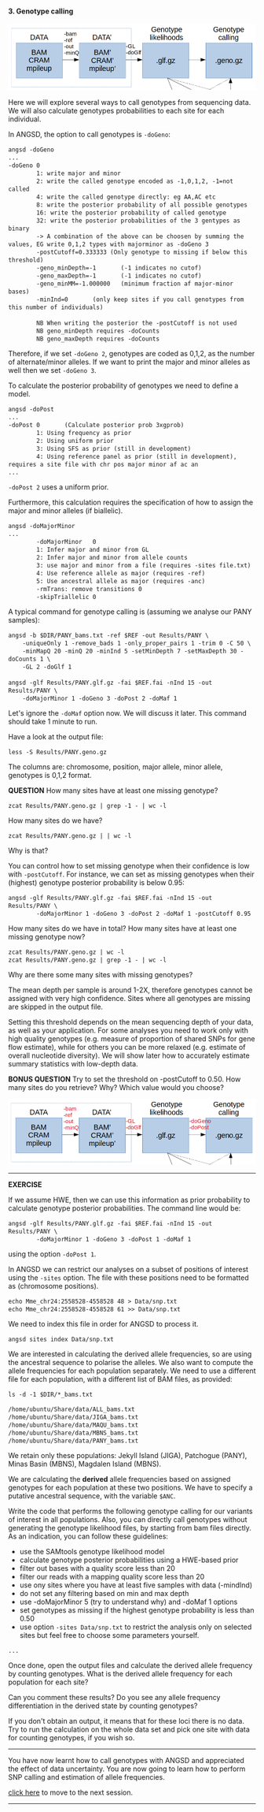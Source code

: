 
#### 3. Genotype calling

![stage2](../files/stage2.png)

Here we will explore several ways to call genotypes from sequencing data.
We will also calculate genotypes probabilities to each site for each individual.

In ANGSD, the option to call genotypes is `-doGeno`:
```
angsd -doGeno
...
-doGeno 0
        1: write major and minor
        2: write the called genotype encoded as -1,0,1,2, -1=not called
        4: write the called genotype directly: eg AA,AC etc
        8: write the posterior probability of all possible genotypes
        16: write the posterior probability of called genotype
        32: write the posterior probabilities of the 3 gentypes as binary
        -> A combination of the above can be choosen by summing the values, EG write 0,1,2 types with majorminor as -doGeno 3
        -postCutoff=0.333333 (Only genotype to missing if below this threshold)
        -geno_minDepth=-1       (-1 indicates no cutof)
        -geno_maxDepth=-1       (-1 indicates no cutof)
        -geno_minMM=-1.000000   (minimum fraction af major-minor bases)
        -minInd=0       (only keep sites if you call genotypes from this number of individuals)

        NB When writing the posterior the -postCutoff is not used
        NB geno_minDepth requires -doCounts
        NB geno_maxDepth requires -doCounts
```

Therefore, if we set `-doGeno 2`, genotypes are coded as 0,1,2, as the number of alternate/minor alleles.
If we want to print the major and minor alleles as well then we set `-doGeno 3`.

To calculate the posterior probability of genotypes we need to define a model.
```
angsd -doPost
...
-doPost 0       (Calculate posterior prob 3xgprob)
        1: Using frequency as prior
        2: Using uniform prior
        3: Using SFS as prior (still in development)
        4: Using reference panel as prior (still in development), requires a site file with chr pos major minor af ac an
...
```
`-doPost 2` uses a uniform prior.

Furthermore, this calculation requires the specification of how to assign the major and minor alleles (if biallelic).
```
angsd -doMajorMinor
...
        -doMajorMinor   0
        1: Infer major and minor from GL
        2: Infer major and minor from allele counts
        3: use major and minor from a file (requires -sites file.txt)
        4: Use reference allele as major (requires -ref)
        5: Use ancestral allele as major (requires -anc)
        -rmTrans: remove transitions 0
        -skipTriallelic 0
```

A typical command for genotype calling is (assuming we analyse our PANY samples):
```
angsd -b $DIR/PANY_bams.txt -ref $REF -out Results/PANY \
	-uniqueOnly 1 -remove_bads 1 -only_proper_pairs 1 -trim 0 -C 50 \
    -minMapQ 20 -minQ 20 -minInd 5 -setMinDepth 7 -setMaxDepth 30 -doCounts 1 \
	-GL 2 -doGlf 1

angsd -glf Results/PANY.glf.gz -fai $REF.fai -nInd 15 -out Results/PANY \
	-doMajorMinor 1 -doGeno 3 -doPost 2 -doMaf 1
```
Let's ignore the `-doMaf` option now. We will discuss it later.
This command should take 1 minute to run.

Have a look at the output file:
```
less -S Results/PANY.geno.gz
```
The columns are: chromosome, position, major allele, minor allele, genotypes is 0,1,2 format.

**QUESTION**
How many sites have at least one missing genotype?
```
zcat Results/PANY.geno.gz | grep -1 - | wc -l
```
How many sites do we have?
```
zcat Results/PANY.geno.gz | | wc -l
```
Why is that?

You can control how to set missing genotype when their confidence is low with `-postCutoff`.
For instance, we can set as missing genotypes when their (highest) genotype posterior probability is below 0.95:
```
angsd -glf Results/PANY.glf.gz -fai $REF.fai -nInd 15 -out Results/PANY \
        -doMajorMinor 1 -doGeno 3 -doPost 2 -doMaf 1 -postCutoff 0.95
```

How many sites do we have in total?
How many sites have at least one missing genotype now?
```
zcat Results/PANY.geno.gz | wc -l
zcat Results/PANY.geno.gz | grep -1 - | wc -l
```

Why are there some many sites with missing genotypes?

The mean depth per sample is around 1-2X, therefore genotypes cannot be assigned with very high confidence.
Sites where all genotypes are missing are skipped in the output file.

Setting this threshold depends on the mean sequencing depth of your data, as well as your application.
For some analyses you need to work only with high quality genotypes (e.g. measure of proportion of shared SNPs for gene flow estimate), while for others you can be more relaxed (e.g. estimate of overall nucleotide diversity).
We will show later how to accurately estimate summary statistics with low-depth data.

**BONUS QUESTION**
Try to set the threshold on -postCutoff to 0.50. How many sites do you retrieve? Why? Which value would you choose?


![stage2A](../files/stage2A.png)

--------------------------------

**EXERCISE**

If we assume HWE, then we can use this information as prior probability to calculate genotype posterior probabilities.
The command line would be:
```
angsd -glf Results/PANY.glf.gz -fai $REF.fai -nInd 15 -out Results/PANY \
        -doMajorMinor 1 -doGeno 3 -doPost 1 -doMaf 1
```
using the option `-doPost 1`.

In ANGSD we can restrict our analyses on a subset of positions of interest using the `-sites` option.
The file with these positions need to be formatted as (chromosome positions).
```
echo Mme_chr24:2558528-4558528 48 > Data/snp.txt
echo Mme_chr24:2558528-4558528 61 >> Data/snp.txt
```
We need to index this file in order for ANGSD to process it.
```
angsd sites index Data/snp.txt
```

We are interested in calculating the derived allele frequencies, so are using the ancestral sequence to polarise the alleles.
We also want to compute the allele frequencies for each population separately.
We need to use a different file for each population, with a different list of BAM files, as provided:
```
ls -d -1 $DIR/*_bams.txt
```
```
/home/ubuntu/Share/data/ALL_bams.txt
/home/ubuntu/Share/data/JIGA_bams.txt
/home/ubuntu/Share/data/MAQU_bams.txt
/home/ubuntu/Share/data/MBNS_bams.txt
/home/ubuntu/Share/data/PANY_bams.txt
```
We retain only these populations: Jekyll Island (JIGA), Patchogue (PANY), Minas Basin (MBNS), Magdalen Island (MBNS).

We are calculating the **derived** allele frequencies based on assigned genotypes for each population at these two positions.
We have to specify a putative ancestral sequence, with the variable `$ANC`.

Write the code that performs the following genotype calling for our variants of interest in all populations.
Also, you can directly call genotypes without generating the genotype likelihood files, by starting from bam files directly.
As an indication, you can follow these guidelines:
- use the SAMtools genotype likelihood model
- calculate genotype posterior probabilities using a HWE-based prior
- filter out bases with a quality score less than 20
- filter our reads with a mapping quality score less than 20
- use ony sites where you have at least five samples with data (-mindInd)
- do not set any filtering based on min and max depth
- use -doMajorMinor 5 (try to understand why) and -doMaf 1 options
- set genotypes as missing if the highest genotype probability is less than 0.50
- use option `-sites Data/snp.txt` to restrict the analysis only on selected sites
but feel free to choose some parameters yourself.

```
...
```

Once done, open the output files and calculate the derived allele frequency by counting genotypes.
What is the derived allele frequency for each population for each site?

Can you comment these results?
Do you see any allele frequency differentiation in the derived state by counting genotypes?

If you don't obtain an output, it means that for these loci there is no data. Try to run the calculation on the whole data set and pick one site with data for counting genotypes, if you wish so.

----------------------------

You have now learnt how to call genotypes with ANGSD and appreciated the effect of data uncertainty.
You are now going to learn how to perform SNP calling and estimation of allele frequencies.

[click here](https://github.com/nt246/physalia-lcwgs/blob/main/day_2/markdowns/04_snp.md) to move to the next session.

------------------------------------



